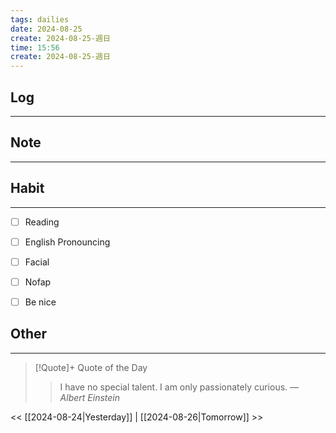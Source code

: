 ```yaml
---
tags: dailies  
date: 2024-08-25
create: 2024-08-25-週日
time: 15:56
create: 2024-08-25-週日
---
```


## Log
---


## Note
---


## Habit
---
- [ ] Reading
- [ ] English Pronouncing
- [ ] Facial
- [ ] Nofap
- [ ] Be nice


## Other
---

> [!Quote]+ Quote of the Day
> > I have no special talent. I am only passionately curious.
> — <cite>Albert Einstein</cite>

<< [[2024-08-24|Yesterday]] | [[2024-08-26|Tomorrow]] >>